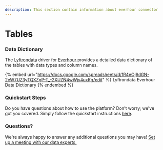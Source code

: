 ```yaml
---
description: This section contain information about everhour connector tables information
---
```


# Tables

### Data Dictionary

The [Lyftrondata](https://www.lyftrondata.com/) driver for [Everhour](https://www.lyftrondata.com/integration/business-analytics/everhour//)[ ](https://www.lyftrondata.com/integration/everhour/)provides a detailed data dictionary of the tables with data types and column names.

{% embed url="https://docs.google.com/spreadsheets/d/1R4eOj9dGN-2eW7UZ3yTQXZgP-T_-2XUZN4wWjv4uxKg/edit" %}
Lyftrondata Everhour Data Dictionary
{% endembed %}

### Quickstart Steps

Do you have questions about how to use the platform? Don't worry; we've got you covered. Simply follow the quickstart instructions [here](../README.md).

### Questions? <a href="#questions" id="questions"></a>

We're always happy to answer any additional questions you may have! [Set up a meeting with our data experts.](https://www.lyftrondata.com/book-a-meeting/)

